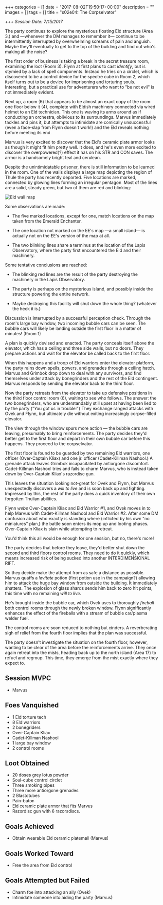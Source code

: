 +++
categories = []
date = "2017-08-02T19:50:17+00:00"
description = ""
images = []
tags = []
title = "s02e04: The Corpselvator"

+++
*Session Date: 7/15/2017*

The party continues to explore the mysterious floating Eld structure (Area 3,) and —whenever the DM manages to remember it— continue to be intermittently interrupted by overwhelming screams of pain and anguish. Maybe they'll eventually to get to the top of the building and find out who's making all the noise?
<!--more-->

The first order of business is taking a break in the secret treasure room, examining the loot (Room 3). Flynn at first plans to cast *identify*, but is stymied by a lack of spell components. Instead he tries on a circlet, which is discovered to be a control device for the spectre cube in Room 2, which itself turns out to be a device for imprisoning and torturing souls. Interesting, but a practical use for adventurers who want to "be not evil" is not immediately evident.

Next up, a room (6) that appears to be almost an exact copy of the room one floor below it (4), complete with Eldish machinery connected via wired helmet to an Eld technician. This one is waving its arms around as if conducting an orchestra, oblivious to its surroundings. Marvus immediately tackles and pins it, but attempts to intimidate are comically unsuccessful (even a face-slap from Flynn doesn't work!) and the Eld reveals nothing before meeting its end.

Marvus is very excited to discover that the Eld's ceramic plate armor looks as though it might fit him pretty well. It does, and he's even more excited to discover the overpowered(?) effect it has on his STR and CON saves. The armor is a handsomely bright teal and cerulean.  

Despite the unintimidatable prisoner, there is still information to be learned in the room. One of the walls displays a large map depicting the region of Thule the party has recently departed. Five locations are marked, connected by glowing lines forming an  irregular pentagon. Most of the lines are a solid, steady green, but two of them are red and blinking:

![Eld wall map](/uploads/session-13-map.png)

Some observations are made:

* The five marked locations, except for one, match locations on the map taken from the Emerald Enchanter.

* The one location not marked on the EE's map —a small island— is actually not on the EE's version of the map at all.

* The two blinking lines share a terminus at the location of the  Lapis Observatory, where the party first encountered the Eld and their machinery.

Some tentative conclusions are reached:

* The blinking red lines are the result of the party destroying the machinery in the Lapis Observatory.

* The party is perhaps on the mysterious island, and possibly inside the structure powering the entire network.

* Maybe destroying this facility will shut down the whole thing? (whatever the heck it is.)

Discussion is interrupted by a successful perception check.  Through the room's large bay window, two incoming bubble cars can be seen. The bubble cars will likely be landing outside the first floor in a matter of minutes! (Room 1) 

A plan is quickly devised and enacted. The party conceals itself above the elevator, which has a ceiling and three side walls, but no doors. They prepare actions and wait for the elevator be called back to the first floor.

When this happens and a troop of Eld warriors enter the elevator platform, the party rains down spells, powers, and grenades through a ceiling hatch. Marvus and Grimbok drop down to deal with any survivors, and find themselves under attack by bonegrinders and the rest of the Eld contingent. Marvus responds by sending the elevator back to the third floor.

Now the party retreats from the elevator to take up defensive positions in the third floor control room (6), waiting to see who follows. The answer: the two bonegrinders, who are understandably still upset at having been lied to by the party ("You got us in trouble!")  They exchange ranged attacks with Ovek and Flynn, but ultimately die without exiting increasingly corpse-filled elevator.

The view through the window spurs more action — the bubble cars are leaving, presumably to bring reinforcements. The party decides they'd better get to the first floor and depart in their own bubble car before this happens. They proceed to the corpselvator.

The first floor is found to be guarded by two remaining Eld warriors, one officer (Over-Captain Kliax) and one jr. officer (Cadet-Killman Nashool.) A grenade attack leaves Grimbok incapacitated by antiorgone discomfort. Cadet-Killman Nashool tries and fails to charm Marvus, who is instead taken down by Over-Captain Kliax's razordisc gun.

This leaves the situation looking not-great for Ovek and Flynn, but Marvus unexpectedly discovers a *will to live* and is soon back up and fighting. Impressed by this, the rest of the party does a quick inventory of their own forgotten Thulian abilities.

 Flynn *webs* Over-Captain Kliax and Eld Warrior #1, and Ovek moves in to help Marvus with Cadet-Killman Nashool and Eld Warrior #2. After some DM confusion about who exactly is standing where (inflicted by his own "no miniatures" plan,) the battle soon enters its mop up and looting phases. Over-Captain Kliax is slain while attempting to retreat.

You'd think this all would be enough for one session, but no, there's more!

The party decides that before they leave, they'd better shut down the second and third floors control rooms. They need to do it quickly, which means increased risk of being sucked into another INTERDIMENSIONAL RIFT.

So they decide make the attempt from as safe a distance as possible. Marvus quaffs a *levitate* potion (first potion use in the campaign?) allowing him to attack the huge bay window from outside the building. It immediately shatters. The explosion of glass shards sends him back to zero hit points, this time with no remaining *will to live*.

He's brought inside the bubble car, which Ovek uses to thoroughly *fireball* both control rooms through the newly broken window. Flynn significantly enhances the effect of the fireballs with a stream of bubble car/plasma welder fuel.

The control rooms are soon reduced to nothing but cinders. A reverberating sigh of relief  from the fourth floor implies that the plan was successful.

The party doesn't investigate the situation on the fourth floor, however, wanting to be clear of the area before the reinforcements arrive. They once again retreat into the mists, heading back up to the north island (Area 17) to refuel and regroup. This time, they emerge from the mist exactly where they expect to.

## Session MVPC

* Marvus

## Foes Vanquished

* 1 Eld torture tech
* 8 Eld warriors
* 2 bonegriders
* Over-Captain Kliax
* Cadet-Killman Nashool
* 1 large bay window
* 2 control rooms

## Loot Obtained

* 20 doses grey lotus powder
* Soul-cube control circlet
* Three smoking pipes
* Three more antiorgone grenades
* 2 Blastotubes
* Pain-baton
* Eld ceramic plate armor that fits Marvus
* Razordisc gun with 6 razorsdiscs.

## Goals Achieved

* Obtain wearable Eld ceramic platemail (Marvus)

## Goals Worked Toward

* Free the area from Eld control

## Goals Attempted but Failed

* Charm foe into attacking an ally (Ovek)
* Intimidate someone into aiding the party (Marvus)